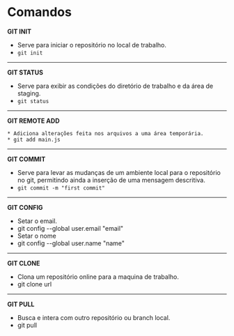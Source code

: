 # Comandos

**GIT INIT**

* Serve para iniciar o repositório no local de trabalho.
* `git init`
***
  **GIT STATUS**

  * Serve para exibir as condições do diretório de trabalho e da área de staging.
  * `git status`
 ***
   **GIT REMOTE ADD**

    * Adiciona alterações feita nos arquivos a uma área temporária.
    * git add main.js
  ***
  **GIT COMMIT**

  * Serve para levar as mudanças de um ambiente local para o repositório no git, permitindo ainda a inserção de uma mensagem descritiva.
  * `git commit -m "first commit"`
***
**GIT CONFIG**

* Setar o email.
* git config --global user.email "email"
* Setar o nome
* git config --global user.name "name"
***
**GIT CLONE**
* Clona um repositório online para a maquina de trabalho.
* git clone url
***
**GIT PULL**
* Busca e intera com outro repositório ou branch local.
* git pull
   
      
